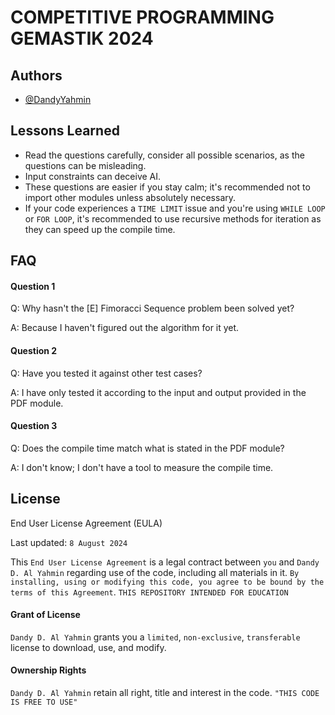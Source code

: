 
# COMPETITIVE PROGRAMMING GEMASTIK 2024

## Authors

- [@DandyYahmin](https://github.com/DandyYahmin)


## Lessons Learned

- Read the questions carefully, consider all possible scenarios, as the questions can be misleading.
- Input constraints can deceive AI.
- These questions are easier if you stay calm; it's recommended not to import other modules unless absolutely necessary.
- If your code experiences a `TIME LIMIT` issue and you're using `WHILE LOOP` or `FOR LOOP`, it's recommended to use recursive methods for iteration as they can speed up the compile time.


## FAQ

#### Question 1

Q: Why hasn't the [E] Fimoracci Sequence problem been solved yet?

A: Because I haven't figured out the algorithm for it yet.

#### Question 2

Q: Have you tested it against other test cases?

A: I have only tested it according to the input and output provided in the   PDF module.

#### Question 3

Q: Does the compile time match what is stated in the PDF module?

A: I don't know; I don't have a tool to measure the compile time.
## License

End User License Agreement (EULA)

Last updated: `8 August 2024`

This `End User License Agreement` is a legal contract between `you` and `Dandy D. Al Yahmin` regarding use of the code, including all materials in it. `By installing, using or modifying this code, you agree to be bound by the terms of this Agreement`. `THIS REPOSITORY INTENDED FOR EDUCATION` 

#### Grant of License

`Dandy D. Al Yahmin` grants you a `limited`, `non-exclusive`, `transferable` license to download, use, and modify.

#### Ownership Rights

`Dandy D. Al Yahmin` retain all right, title and interest in the code. `"THIS CODE IS FREE TO USE"`